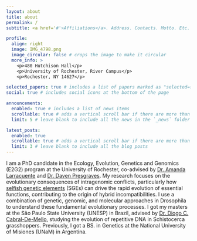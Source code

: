 ```yaml
---
layout: about
title: about
permalink: /
subtitle: <a href='#'>Affiliations</a>. Address. Contacts. Motto. Etc.

profile:
  align: right
  image: IMG_4798.png
  image_circular: false # crops the image to make it circular
  more_info: >
    <p>480 Hutchison Hall</p>
    <p>University of Rochester, River Campus</p>
    <p>Rochester, NY 14627</p>

selected_papers: true # includes a list of papers marked as "selected={true}"
social: true # includes social icons at the bottom of the page

announcements:
  enabled: true # includes a list of news items
  scrollable: true # adds a vertical scroll bar if there are more than 3 news items
  limit: 5 # leave blank to include all the news in the `_news` folder

latest_posts:
  enabled: true
  scrollable: true # adds a vertical scroll bar if there are more than 3 new posts items
  limit: 3 # leave blank to include all the blog posts
---
```


I am a PhD candidate in the Ecology, Evolution, Genetics and Genomics (E2G2) program at the University of Rochester, co-advised by [Dr. Amanda Larracuente](https://blogs.rochester.edu/larracuente/) and [Dr. Daven Presgraves](https://blogs.rochester.edu/PresgravesLab/). My research focuses on the evolutionary consequences of intragenomic conflicts, particularly how [selfish genetic elements](https://www.cell.com/trends/ecology-evolution/abstract/0169-5347(88)90105-X) (SGEs) can drive the rapid evolution of essential functions, contributing to the origin of hybrid incompatibilities. I use a combination of genetic, genomic, and molecular approaches in Drosophila to understand these fundamental evolutionary processes.
I got my masters at the São Paulo State University (UNESP) in Brazil, advised by [Dr. Diogo C. Cabral-De-Mello](https://scholar.google.com.br/citations?user=PQUEjoQAAAAJ), studying the evolution of repetitive DNA in Schistocerca grasshoppers. Previously, I got a BS. in Genetics at the National University of Misiones (UNaM) in Argentina.